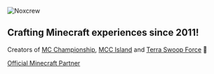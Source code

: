 ![Noxcrew](https://pbs.twimg.com/profile_banners/1618744898/1606997140/1500x500)

## Crafting Minecraft experiences since 2011!

Creators of [MC Championship](https://twitter.com/MCChampionship_), [MCC Island](https://twitter.com/MCCIsland_) and [Terra Swoop Force](https://noxcrew.com/tsf) 👑

[Official Minecraft Partner](https://www.minecraft.net/en-us/marketplace/creator?name=noxcrew)
